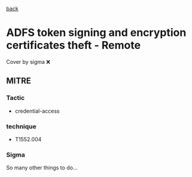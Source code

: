 [back](../index.md)
# ADFS token signing and encryption certificates theft - Remote
Cover by sigma :x: 

## MITRE
### Tactic
  - credential-access

### technique
  - T1552.004

### Sigma

 So many other things to do...